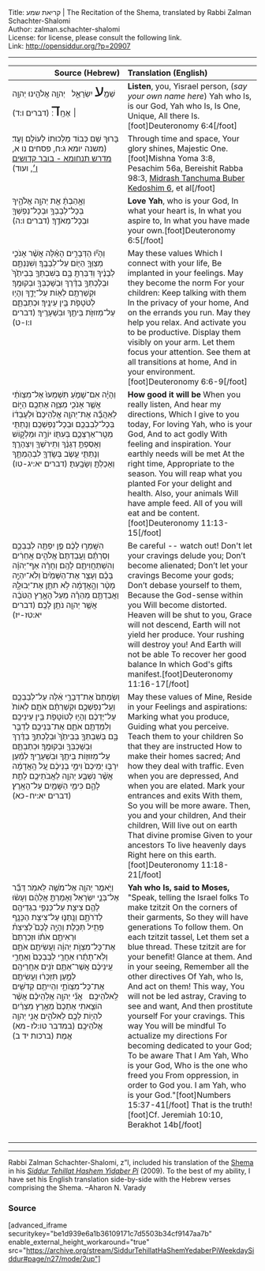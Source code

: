 <html>
<head></head>
<body>
Title: קריאת שמע | The Recitation of the Shema, translated by Rabbi Zalman Schachter-Shalomi<br />
Author: zalman.schachter-shalomi<br />
License: for license, please consult the following link.<br />
Link: <a href="http://opensiddur.org/?p=20907">http://opensiddur.org/?p=20907</a>
<p />
<hr />

<table style="margin-left: auto;margin-right: auto;" class="draggable">
<thead><tr><th id="x" style="text-align: right;">Source (Hebrew)</th><th style="text-align: left;">Translation (English)</th></tr></thead>
<tbody>
<tr><td style="vertical-align:top;" width="46%">
<div class="liturgy"><span lang="he">
שְׁמַ֖<span style="font-size: xx-large;">ע</span> יִשְׂרָאֵ֑ל 
&nbsp;
יְהוָ֥ה אֱלֹהֵ֖ינוּ 
יְהוָ֥ה ׀ אֶחָֽ<span style="font-size: xx-large;">ד</span>׃ <span class="citation">(דברים ו:ד)</span> 
</span></div></td>
 
<td style="vertical-align:top;" width="53%">
<div class="english">
<strong>Listen</strong>, you, Yisrael person,
(<em>say your own name here</em>)
Yah who Is, is our God, 
Yah who Is, Is One, Unique, 
All there Is.[foot]Deuteronomy 6:4[/foot]
</div></td></tr>


<tr><td style="vertical-align:top;" width="46%">
<div class="liturgy"><span lang="he">
בָּרוּךְ שֵׁם כְּבוֹד מַלְכוּתוֹ 
לְעוֹלָם וָעֶד׃ <span class="citation">(משנה יומא ג:ח, פסחים נו א, <a href="https://www.sefaria.org/Midrash_Tanchuma_Buber%2C_Kedoshim.6?vhe=Midrash_Tanhuma_haKadum_veHaYashan,_S._Buber,_1885&lang=bi">מדרש תנחומא - בובר קדושים ו׳</a>, ועוד)</span> 
</span></div></td>
 
<td style="vertical-align:top;" width="53%">
<div class="english">
Through time and space,
Your glory shines, Majestic One.[foot]Mishna Yoma 3:8, Pesachim 56a, Bereishit Rabba 98:3, <a href="https://www.sefaria.org/Midrash_Tanchuma_Buber%2C_Kedoshim.6?vhe=Midrash_Tanhuma_haKadum_veHaYashan,_S._Buber,_1885&lang=bi">Midrash Tanchuma Buber Kedoshim 6</a>, et al[/foot]
</div></td></tr>


<tr><td style="vertical-align:top;" width="46%">
<div class="liturgy"><span lang="he">
וְאָ֣הַבְתָּ֔ אֵ֖ת יְהוָ֣ה אֱלֹהֶ֑יךָ 
בְּכָל־לְבָבְךָ֥ 
וּבְכָל־נַפְשְׁךָ֖ 
וּבְכָל־מְאֹדֶֽךָ׃ <span class="citation">(דברים ו:ה)</span> 
</span></div></td>
 
<td style="vertical-align:top;" width="53%">
<div class="english">
<strong>Love Yah</strong>, who is your God, 
In what your heart is,
In what you aspire to,
In what you have made your own.[foot]Deuteronomy 6:5[/foot]
</div></td></tr>


<tr><td style="vertical-align:top;" width="46%">
<div class="liturgy"><span lang="he">
וְהָי֞וּ הַדְּבָרִ֣ים הָאֵ֗לֶּה 
אֲשֶׁ֨ר אָנֹכִ֧י מְצַוְּךָ֛ הַיּ֖וֹם 
עַל־לְבָבֶֽךָ׃
וְשִׁנַּנְתָּ֣ם 
לְבָנֶ֔יךָ 
וְדִבַּרְתָּ֖ בָּ֑ם 
בְּשִׁבְתְּךָ֤ בְּבֵיתֶ֙ךָ֙ 
וּבְלֶכְתְּךָ֣ בַדֶּ֔רֶךְ 
וּֽבְשָׁכְבְּךָ֖ 
וּבְקוּמֶֽךָ׃
וּקְשַׁרְתָּ֥ם לְא֖וֹת עַל־יָדֶ֑ךָ 
וְהָי֥וּ לְטֹטָפֹ֖ת בֵּ֥ין עֵינֶֽיךָ׃
וּכְתַבְתָּ֛ם עַל־מְזוּזֹ֥ת בֵּיתֶ֖ךָ 
וּבִשְׁעָרֶֽיךָ׃ <span class="citation">(דברים ו:ו-ט)</span> 
</span></div></td>
 
<td style="vertical-align:top;" width="53%">
<div class="english">
May these values
Which I connect with your life,
Be implanted in your feelings.
May they become the norm
For your children:
Keep talking with them 
In the privacy of your home,
And on the errands you run.
May they help you relax.
And activate you to be productive.
Display them visibly on your arm.
Let them focus your attention.
See them at all transitions at home,
And in your environment.[foot]Deuteronomy 6:6-9[/foot]
</div></td></tr>


<tr><td style="vertical-align:top;" width="46%">
<div class="liturgy"><span lang="he">
וְהָיָ֗ה 
אִם־שָׁמֹ֤עַ 
תִּשְׁמְעוּ֙ אֶל־מִצְוֺתַ֔י 
אֲשֶׁ֧ר אָנֹכִ֛י מְצַוֶּ֥ה אֶתְכֶ֖ם הַיּ֑וֹם 
לְאַהֲבָ֞ה אֶת־יְהוָ֤ה אֱלֹֽהֵיכֶם֙ 
וּלְעָבְד֔וֹ 
בְּכָל־לְבַבְכֶ֖ם וּבְכָל־נַפְשְׁכֶֽם׃
וְנָתַתִּ֧י מְטַֽר־אַרְצְכֶ֛ם 
בְּעִתּ֖וֹ 
יוֹרֶ֣ה וּמַלְק֑וֹשׁ 
וְאָסַפְתָּ֣ דְגָנֶ֔ךָ 
וְתִֽירֹשְׁךָ֖ וְיִצְהָרֶֽךָ׃
וְנָתַתִּ֛י עֵ֥שֶׂב בְּשָׂדְךָ֖ 
לִבְהֶמְתֶּ֑ךָ 
וְאָכַלְתָּ֖ וְשָׂבָֽעְתָּ׃ <span class="citation">(דברים יא:יג-טו)</span> 
</span></div></td>
 
<td style="vertical-align:top;" width="53%">
<div class="english">
<strong>How good it will be</strong>
When you really listen,
And hear my directions,
Which I give to you today,
For loving Yah, who is your God, 
And to act godly 
With feeling and inspiration.
Your earthly needs will be met
At the right time,
Appropriate to the season.
You will reap what you planted
For your delight and health.
Also, your animals 
Will have ample feed.
All of you will eat and be content.[foot]Deuteronomy 11:13-15[/foot]
</div></td></tr>


<tr><td style="vertical-align:top;" width="46%">
<div class="liturgy"><span lang="he">
הִשָּֽׁמְר֣וּ לָכֶ֔ם 
פֶּ֥ן יִפְתֶּ֖ה לְבַבְכֶ֑ם 
וְסַרְתֶּ֗ם 
וַעֲבַדְתֶּם֙ 
אֱלֹהִ֣ים אֲחֵרִ֔ים 
וְהִשְׁתַּחֲוִיתֶ֖ם לָהֶֽם׃
וְחָרָ֨ה 
אַף־יְהוָ֜ה בָּכֶ֗ם 
וְעָצַ֤ר אֶת־הַשָּׁמַ֙יִם֙ 
וְלֹֽא־יִהְיֶ֣ה מָטָ֔ר 
וְהָ֣אֲדָמָ֔ה לֹ֥א תִתֵּ֖ן אֶת־יְבוּלָ֑הּ 
וַאֲבַדְתֶּ֣ם מְהֵרָ֗ה 
מֵעַל֙ הָאָ֣רֶץ 
הַטֹּבָ֔ה 
אֲשֶׁ֥ר יְהוָ֖ה נֹתֵ֥ן לָכֶֽם׃ <span class="citation">(דברים יא:טז-יז)</span> 
</span></div></td>
 
<td style="vertical-align:top;" width="53%">
<div class="english">
Be careful -- watch out!
Don't let your cravings delude you;
Don’t become alienated;
Don’t let your cravings 
Become your gods;
Don’t debase yourself to them,
Because the God-sense within you
Will become distorted.
Heaven will be shut to you,
Grace will not descend,
Earth will not yield her produce.
Your rushing will destroy you!
And Earth will not be able 
To recover her good balance
In which God's gifts manifest.[foot]Deuteronomy 11:16-17[/foot]
</div></td></tr>


<tr><td style="vertical-align:top;" width="46%">
<div class="liturgy"><span lang="he">
וְשַׂמְתֶּם֙ 
אֶת־דְּבָרַ֣י אֵ֔לֶּה 
עַל־לְבַבְכֶ֖ם וְעַֽל־נַפְשְׁכֶ֑ם 
וּקְשַׁרְתֶּ֨ם אֹתָ֤ם לְאוֹת֙ עַל־יֶדְכֶ֔ם 
וְהָי֥וּ לְטוֹטָפֹ֖ת בֵּ֥ין עֵינֵיכֶֽם׃
וְלִמַּדְתֶּ֥ם אֹתָ֛ם אֶת־בְּנֵיכֶ֖ם 
לְדַבֵּ֣ר בָּ֑ם 
בְּשִׁבְתְּךָ֤ בְּבֵיתֶ֙ךָ֙ 
וּבְלֶכְתְּךָ֣ בַדֶּ֔רֶךְ 
וּֽבְשָׁכְבְּךָ֖ 
וּבְקוּמֶֽךָ׃
וּכְתַבְתָּ֛ם 
עַל־מְזוּז֥וֹת 
בֵּיתֶ֖ךָ וּבִשְׁעָרֶֽיךָ׃
לְמַ֨עַן יִרְבּ֤וּ יְמֵיכֶם֙ 
וִימֵ֣י בְנֵיכֶ֔ם 
עַ֚ל הָֽאֲדָמָ֔ה 
אֲשֶׁ֨ר נִשְׁבַּ֧ע יְהוָ֛ה 
לַאֲבֹתֵיכֶ֖ם לָתֵ֣ת לָהֶ֑ם 
כִּימֵ֥י הַשָּׁמַ֖יִם 
עַל־הָאָֽרֶץ׃ <span class="citation">(דברים יא:יח-כא)</span> 
</span></div></td>
 
<td style="vertical-align:top;" width="53%">
<div class="english">
May these values of Mine, 
Reside in your 
Feelings and aspirations:
Marking what you produce,
Guiding what you perceive.
Teach them to your children
So that they are instructed
How to make their homes sacred;
And how they deal with traffic.
Even when you are depressed,
And when you are elated.
Mark your entrances and exits
With them,
So you will be more aware.
Then, you and your children, 
And their children,
Will live out on earth
That divine promise 
Given to your ancestors
To live heavenly days
Right here on this earth.[foot]Deuteronomy 11:18-21[/foot]
</div></td></tr>


<tr><td style="vertical-align:top;" width="46%">
<div class="liturgy"><span lang="he">
וַיֹּ֥אמֶר יְהוָ֖ה אֶל־מֹשֶׁ֥ה לֵּאמֹֽר׃
דַּבֵּ֞ר אֶל־בְּנֵ֤י יִשְׂרָאֵל֙ וְאָמַרְתָּ֣ אֲלֵהֶ֔ם 
וְעָשׂ֨וּ לָהֶ֥ם צִיצִ֛ת 
עַל־כַּנְפֵ֥י בִגְדֵיהֶ֖ם 
לְדֹרֹתָ֑ם 
וְנָֽתְנ֛וּ 
עַל־צִיצִ֥ת הַכָּנָ֖ף 
פְּתִ֥יל תְּכֵֽלֶת׃
וְהָיָ֣ה לָכֶם֮ לְצִיצִת֒ 
וּרְאִיתֶ֣ם 
אֹת֗וֹ 
וּזְכַרְתֶּם֙ אֶת־כָּל־מִצְוֺ֣ת 
יְהוָ֔ה 
וַעֲשִׂיתֶ֖ם אֹתָ֑ם
וְלֹֽא־תָתֻ֜רוּ 
אַחֲרֵ֤י לְבַבְכֶם֙ 
וְאַחֲרֵ֣י עֵֽינֵיכֶ֔ם 
אֲשֶׁר־אַתֶּ֥ם 
זֹנִ֖ים אַחֲרֵיהֶֽם׃
לְמַ֣עַן 
תִּזְכְּר֔וּ 
וַעֲשִׂיתֶ֖ם אֶת־כָּל־מִצְוֺתָ֑י 
וִהְיִיתֶ֥ם קְדֹשִׁ֖ים 
לֵֽאלֹהֵיכֶֽם׃
&nbsp;
אֲנִ֞י יְהוָ֣ה אֱלֹֽהֵיכֶ֗ם 
אֲשֶׁ֨ר הוֹצֵ֤אתִי אֶתְכֶם֙ 
מֵאֶ֣רֶץ מִצְרַ֔יִם 
לִהְי֥וֹת לָכֶ֖ם לֵאלֹהִ֑ים 
אֲנִ֖י יְהוָ֥ה אֱלֹהֵיכֶֽם׃ <span class="citation">(במדבר טו:לז-מא)</span> 
אֱמֶת <span class="citation">(ברכות יד ב)</span> 
</span></div></td>
 
<td style="vertical-align:top;" width="53%">
<div class="english">
<strong>Yah who Is, said to Moses,</strong>
"Speak, telling the Israel folks
To make tzitzit
On the corners of their garments,
So they will have generations
To follow them.
On each tzitzit tassel,
Let them set a blue thread.
These tzitzit are for your benefit!
Glance at them.
And in your seeing, 
Remember all the other directives 
Of Yah, who Is,
And act on them!
This way, 
You will not be led astray,
Craving to see and want,
And then prostitute yourself
For your cravings.
This way
You will be mindful
To actualize my directions
For becoming dedicated 
to your God;
To be aware 
That I Am Yah, Who is your God, 
Who is the one who freed you
From oppression,
in order to God you.
I am Yah, who is your God."[foot]Numbers 15:37-41[/foot]
That is the truth![foot]Cf. Jeremiah 10:10, Berakhot 14b[/foot]
</div></td></tr>


<tr><td style="vertical-align:top;" width="46%">
<div class="liturgy"><span lang="he">

</span></div></td>
 
<td style="vertical-align:top;" width="53%">
<div class="english">


</div></td></tr>
</tbody></table>

<hr />

Rabbi Zalman Schachter-Shalomi, z”l, included his translation of the <a href="https://en.wikipedia.org/wiki/Shema">Shema</a> in his <em><a href="https://opensiddur.org/siddurim/ha-ari/neo-hasidut/reb-zalmans-open-siddur-tehillat-hashem/">Siddur Tehillat Hashem Yidaber Pi</a></em> (2009). To the best of my ability, I have set his English translation side-by-side with the Hebrew verses comprising the Shema. –Aharon N. Varady

<h3>Source</h3>

[advanced_iframe securitykey="be1d939e6a1b36109171c7d5503b34cf9147aa7b" enable_external_height_workaround="true" src="https://archive.org/stream/SiddurTehillatHaShemYedaberPiWeekdaySiddur#page/n27/mode/2up"]
</body>
</html>